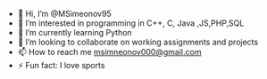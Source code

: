 - 👋 Hi, I’m @MSimeonov95
- 👀 I’m interested in programming in C++, C, Java ,JS,PHP,SQL 
- 🌱 I’m currently learning Python
- 💞️ I’m looking to collaborate on working assignments and projects
- 📫 How to reach me msimneonov000@gmail.com
- ⚡ Fun fact: I love sports
